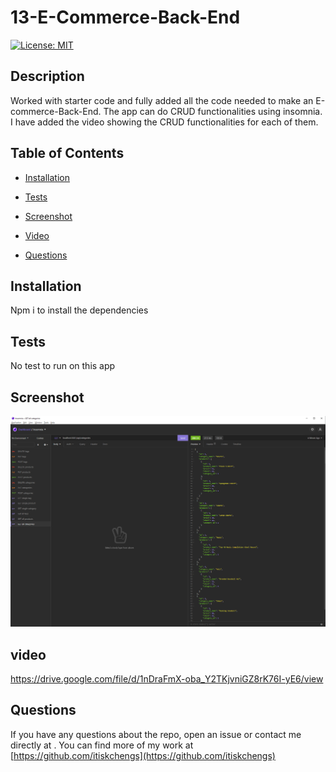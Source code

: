 # 13-E-Commerce-Back-End

[![License: MIT](https://img.shields.io/badge/License-MIT-yellow.svg)](https://opensource.org/licenses/MIT)

  ## Description

  Worked with starter code and fully added all the code needed to make an E-commerce-Back-End. The app can do CRUD functionalities using insomnia. I have added the video showing the CRUD functionalities for each of them. 

  ## Table of Contents

  * [Installation](#installation)

  * [Tests](#tests)

  * [Screenshot](#screenshot)

  * [Video](#video)

  * [Questions](#questions)

  ## Installation

  Npm i to install the dependencies 

  ## Tests

  No test to run on this app

  ## Screenshot

  ![This is a e-commerce-back-end using crud functionalities](img/crud.png)

  ## video

  https://drive.google.com/file/d/1nDraFmX-oba_Y2TKjvniGZ8rK76I-yE6/view

  ## Questions 

  If you have any questions about the repo, open an issue or contact me directly at . You can find more of my work at [https://github.com/itiskchengs](https://github.com/itiskchengs)
  

